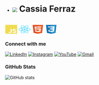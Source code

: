 - <h1>
     <img align="center" width="36px" src="https://user-images.githubusercontent.com/97471199/230773934-2eeb538d-d992-4199-872e-117c1c635d81.png">
    <span>Cassia Ferraz</span>
</h1>

<div style="display: inline_block"><br>
  <img align="center" alt="Rafa-Js" height="30" width="40" src="https://raw.githubusercontent.com/devicons/devicon/master/icons/javascript/javascript-plain.svg">
  <img align="center" alt="Rafa-React" height="30" width="40" src="https://raw.githubusercontent.com/devicons/devicon/master/icons/react/react-original.svg">
  <img align="center" alt="Rafa-HTML" height="30" width="40" src="https://raw.githubusercontent.com/devicons/devicon/master/icons/html5/html5-original.svg">
  <img align="center" alt="Rafa-CSS" height="30" width="40" src="https://raw.githubusercontent.com/devicons/devicon/master/icons/css3/css3-original.svg">
</div>

### Connect with me

[![LinkedIn](https://img.shields.io/badge/-LinkedIn-000?style=for-the-badge&logo=linkedin&logoColor=ddec55&color:FFF)](https://www.linkedin.com/in/cassiaferraz/)
[![Instagram](https://img.shields.io/badge/-Instagram-000?style=for-the-badge&logo=instagram&logoColor=ddec55&color:FFF)](https://www.instagram.com/cassiaferraz/)
[![YouTube](https://img.shields.io/badge/-YouTube-000?style=for-the-badge&logo=youtube&logoColor=ddec55&color:FFF)](https://www.youtube.com/@cassiaferrazdev)
[![Gmail](https://img.shields.io/badge/-Gmail-000?style=for-the-badge&logo=gmail&logoColor=ddec55&color:FFF)](https://www.gmail.com/"mailto:cassia.lf80@gmail.com")

### GitHub Stats

![GitHub stats](https://github-readme-stats-git-masterrstaa-rickstaa.vercel.app/api?username=cassiaferraz&hide_title=true&show_icons=true&include_all_commits=false&count_private=true&line_height=25&hide=issues&bg_color=000&title_color=ddec55&text_color=FFF&border_radius=3&border_color=36123c&icon_color=ddec55&theme=jolly)
<!--[![Most Used Languages](https://github-readme-stats-git-masterrstaa-rickstaa.vercel.app/api/top-langs/?username=elidianaandrade&line_height=10&card_width=290&layout=compact&hide_title=false&count_private=true&langs_count=5&show_icons=true&title_color=FF00F6&hide=html,css,scss&bg_color=000&text_color=8B8B8B&border_radius=3&border_color=561760&count_private=true)](https://github.com/elidianaandrade/github-readme-stats)-->

